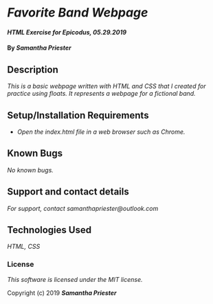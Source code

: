 # _Favorite Band Webpage_

#### _HTML Exercise for Epicodus, 05.29.2019_

#### By _**Samantha Priester**_

## Description

_This is a basic webpage written with HTML and CSS that I created for practice using floats. It represents a webpage for a fictional band._

## Setup/Installation Requirements

* _Open the index.html file in a web browser such as Chrome._

## Known Bugs

_No known bugs._

## Support and contact details

_For support, contact samanthapriester@outlook.com_

## Technologies Used

_HTML, CSS_

### License

*This software is licensed under the MIT license.*

Copyright (c) 2019 **_Samantha Priester_**
